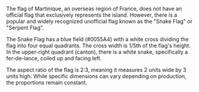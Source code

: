 The flag of Martinique, an overseas region of France, does not have an official flag that exclusively represents the island. However, there is a popular and widely recognized unofficial flag known as the "Snake Flag" or "Serpent Flag".

The Snake Flag has a blue field (#0055A4) with a white cross dividing the flag into four equal quadrants. The cross width is 1/5th of the flag's height. In the upper-right quadrant (canton), there is a white snake, specifically a fer-de-lance, coiled up and facing left.

The aspect ratio of the flag is 2:3, meaning it measures 2 units wide by 3 units high. While specific dimensions can vary depending on production, the proportions remain constant.
